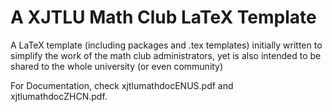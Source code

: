 # A XJTLU Math Club LaTeX Template
 A LaTeX template (including packages and .tex templates) initially written to simplify the work of the math club administrators, yet is also intended to be shared to the whole university (or even community)

For Documentation, check xjtlumathdocENUS.pdf and xjtlumathdocZHCN.pdf.
